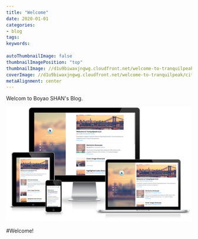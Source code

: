 ```yaml
---
title: "Welcome"
date: 2020-01-01
categories:
- blog
tags:
keywords:

autoThumbnailImage: false
thumbnailImagePosition: "top"
thumbnailImage: //d1u9biwaxjngwg.cloudfront.net/welcome-to-tranquilpeak/city-750.jpg
coverImage: //d1u9biwaxjngwg.cloudfront.net/welcome-to-tranquilpeak/city.jpg
metaAlignment: center
---
```

Welcom to Boyao SHAN's Blog. 
<!--more-->

![Tranquilpeak](/img/showcase.png)


#Welcome!


